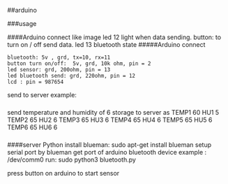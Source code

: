 ##arduino

###usage

####Arduino
connect like image
led 12 light when data sending.
button: to turn on / off send data.
led 13 bluetooth state
#####Arduino connect
```
bluetooth: 5v , grd, tx=10, rx=11
button turn on/off:  5v, grd, 10k ohm, pin = 2
led sensor: grd, 200ohm, pin = 13
led bluetooth send: grd, 220ohm, pin = 12
lcd : pin = 987654
```

send to server
example:
###
send temperature and humidity of 6 storage to server as
TEMP1 60 HU1 5 TEMP2 65 HU2 6 TEMP3 65 HU3 6 TEMP4 65 HU4 6  TEMP5 65 HU5 6  TEMP6 65 HU6 6  
###

####server Python
install blueman: sudo apt-get install blueman
setup serial port by blueman
get port of arduino bluetooth device
example : /dev/comm0
run: sudo python3 bluetooth.py

press button on arduino to start sensor
